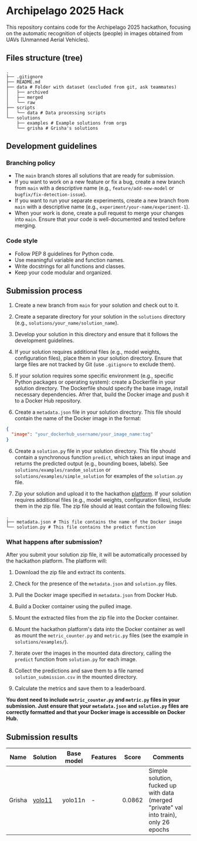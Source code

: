 # Archipelago 2025 Hack

This repository contains code for the Archipelago 2025 hackathon, focusing on the automatic recognition of objects (people) in images obtained from UAVs (Unmanned Aerial Vehicles).

## Files structure (tree)

```
.
├── .gitignore
├── README.md
├── data # Folder with dataset (excluded from git, ask teammates)
│   ├── archived
│   ├── merged
│   └── raw
├── scripts
│   └── data # Data processing scripts
└── solutions
    ├── examples # Example solutions from orgs
    └── grisha # Grisha's solutions
```

## Development guidelines

### Branching policy

- The `main` branch stores all solutions that are ready for submission.
- If you want to work on a new feature or fix a bug, create a new branch from `main` with a descriptive name (e.g., `feature/add-new-model` or `bugfix/fix-detection-issue`).
- If you want to run your separate experiments, create a new branch from `main` with a descriptive name (e.g., `experiment/your-name/experiment-1`).
- When your work is done, create a pull request to merge your changes into `main`. Ensure that your code is well-documented and tested before merging.

### Code style

- Follow PEP 8 guidelines for Python code.
- Use meaningful variable and function names.
- Write docstrings for all functions and classes.
- Keep your code modular and organized.

## Submission process

1. Create a new branch from `main` for your solution and check out to it.

2. Create a separate directory for your solution in the `solutions` directory (e.g., `solutions/your_name/solution_name`).

3. Develop your solution in this directory and ensure that it follows the development guidelines.

3. If your solution requires additional files (e.g., model weights, configuration files), place them in your solution directory. Ensure that large files are not tracked by Git (use `.gitignore` to exclude them).

4. If your solution requires some specific environment (e.g., specific Python packages or operating system): create a Dockerfile in your solution directory. The Dockerfile should specify the base image, install necessary dependencies. Afrer that, build the Docker image and push it to a Docker Hub repository.

5. Create a `metadata.json` file in your solution directory. This file should contain the name of the Docker image in the format:

```json
{
  "image": "your_dockerhub_username/your_image_name:tag"
}
```

6. Create a `solution.py` file in your solution directory. This file should contain a synchronous function `predict`, which takes an input image and returns the predicted output (e.g., bounding boxes, labels). See `solutions/examples/random_solution` or `solutions/examples/simple_solution` for examples of the `solution.py` file.

7. Zip your solution and upload it to the hackathon [platform](https://xn--e1aaagg3atn2a.xn--2035-43davo0a5a6bk9d.xn--p1ai/ds). If your solution requires additional files (e.g., model weights, configuration files), include them in the zip file. The zip file should at least contain the following files:

```plaintext
.
├── metadata.json # This file contains the name of the Docker image
└── solution.py # This file contains the predict function
```

### What happens after submission?

After you submit your solution zip file, it will be automatically processed by the hackathon platform. The platform will:

1. Download the zip file and extract its contents.

2. Check for the presence of the `metadata.json` and `solution.py` files.

3. Pull the Docker image specified in `metadata.json` from Docker Hub.

4. Build a Docker container using the pulled image.

5. Mount the extracted files from the zip file into the Docker container.

6. Mount the hackathon platform's data into the Docker container as well as mount the `metric_counter.py` and `metric.py` files (see the example in `solutions/examples/`).

7. Iterate over the images in the mounted data directory, calling the `predict` function from `solution.py` for each image.

8. Collect the predictions and save them to a file named `solution_submission.csv` in the mounted directory.

9. Calculate the metrics and save them to a leaderboard.

**You dont need to include `metric_counter.py` and `metric.py` files in your submission. Just ensure that your `metadata.json` and `solution.py` files are correctly formatted and that your Docker image is accessible on Docker Hub.**

## Submission results


| Name | Solution | Base model | Features | Score | Comments |
|------|----------|------------|----------|-------|----------|
| Grisha | [yolo11](solutions/grisha/yolo11) | yolo11n | - | 0.0862 | Simple solution, fucked up with data (merged "private" val into train), only 26 epochs |
